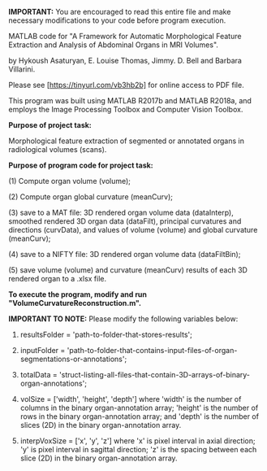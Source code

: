 **IMPORTANT:** You are encouraged to read this entire file and make necessary modifications to your code before program execution.

MATLAB code for "A Framework for Automatic Morphological Feature Extraction and Analysis of Abdominal Organs in MRI Volumes".

by Hykoush Asaturyan, E. Louise Thomas, Jimmy. D. Bell and Barbara Villarini.

Please see [https://tinyurl.com/vb3hb2b] for online access to PDF file.

This program was built using MATLAB R2017b and MATLAB R2018a, and employs the Image Processing Toolbox and Computer Vision Toolbox.

**Purpose of project task:** 

Morphological feature extraction of segmented or annotated organs in radiological volumes (scans).

**Purpose of program code for project task:** 

(1) Compute organ volume (volume);

(2) Compute organ global curvature (meanCurv); 

(3) save to a MAT file: 3D rendered organ volume data (dataInterp), smoothed rendered 3D organ data (dataFilt), principal curvatures and directions (curvData), and values of volume (volume) and global curvature (meanCurv);

(4) save to a NIFTY file: 3D rendered organ volume data (dataFiltBin); 

(5) save volume (volume) and curvature (meanCurv) results of each 3D rendered organ to a .xlsx file.

**To execute the program, modify and run "VolumeCurvatureReconstruction.m".**

**IMPORTANT TO NOTE:** Please modify the following variables below:

1) resultsFolder = 'path-to-folder-that-stores-results';

2) inputFolder = 'path-to-folder-that-contains-input-files-of-organ-segmentations-or-annotations';

3) totalData = 'struct-listing-all-files-that-contain-3D-arrays-of-binary-organ-annotations';

4) volSize = ['width', 'height', 'depth'] where 'width' is the number of columns in the binary organ-annotation array; 'height' is the number of rows in the binary organ-annotation array; and 'depth' is the number of slices (2D) in the binary organ-annotation array.

5) interpVoxSize = ['x', 'y', 'z'] where 'x' is pixel interval in axial direction; 'y' is pixel interval in sagittal direction; 'z' is the spacing between each slice (2D) in the binary organ-annotation array.
